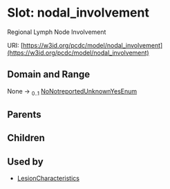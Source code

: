 
# Slot: nodal_involvement


Regional Lymph Node Involvement

URI: [https://w3id.org/pcdc/model/nodal_involvement](https://w3id.org/pcdc/model/nodal_involvement)


## Domain and Range

None &#8594;  <sub>0..1</sub> [NoNotreportedUnknownYesEnum](NoNotreportedUnknownYesEnum.md)

## Parents


## Children


## Used by

 * [LesionCharacteristics](LesionCharacteristics.md)
